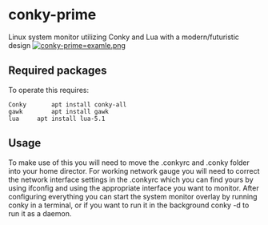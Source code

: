 # conky-prime

Linux system monitor utilizing Conky and Lua with a modern/futuristic design
[![conky-prime=examle.png](https://i.postimg.cc/W4vPCTKW/works-jan.png)](https://postimg.cc/3kn6D53m)

## Required packages

To operate this requires:
```
Conky		apt install conky-all
gawk		apt install gawk
lua		apt install lua-5.1
```

## Usage

To make use of this you will need to move the .conkyrc and .conky folder into your home director.
For working network gauge you will need to correct the network interface settings in the .conkyrc
which you can find yours by using ifconfig and using the appropriate interface you want to monitor.
After configuring everything you can start the system monitor overlay by running conky in a terminal,
or if you want to run it in the background conky -d to run it as a daemon. 
